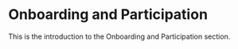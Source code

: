 # Onboarding and Participation

This is the introduction to the Onboarding and Participation section.
